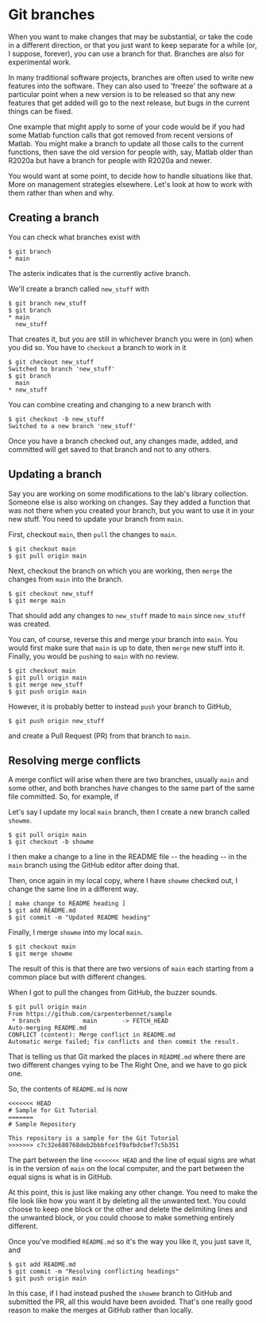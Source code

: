 # Git branches

When you want to make changes that may be substantial, or take the
code in a different direction, or that you just want to keep
separate for a while (or, I suppose, forever), you can use a
branch for that.  Branches are also for experimental work.

In many traditional software projects, branches are often used
to write new features into the software.  They can also used
to 'freeze' the software at a particular point when a new
version is to be released so that any new features that get
added will go to the next release, but bugs in the current
things can be fixed.

One example that might apply to some of your code would be
if you had some Matlab function calls that got removed
from recent versions of Matlab.  You might make a branch
to update all those calls to the current functions, then
save the old version for people with, say, Matlab older
than R2020a but have a branch for people with R2020a and
newer.

You would want at some point, to decide how to handle
situations like that.  More on management strategies
elsewhere.  Let's look at how to work with them rather
than when and why.

## Creating a branch

You can check what branches exist with

```
$ git branch
* main
```

The asterix indicates that is the currently active branch.

We'll create a branch called `new_stuff` with

```
$ git branch new_stuff
$ git branch
* main
  new_stuff
```

That creates it, but you are still in whichever branch
you were in (on) when you did so.  You have to `checkout`
a branch to work in it

```
$ git checkout new_stuff
Switched to branch 'new_stuff'
$ git branch
  main
* new_stuff
```

You can combine creating and changing to a new branch with

```
$ git checkout -b new_stuff
Switched to a new branch 'new_stuff'
```
Once you have a branch checked out, any changes made, added,
and committed will get saved to that branch and not to any
others.

## Updating a branch

Say you are working on some modifications to the lab's library
collection.  Someone else is also working on changes.  Say
they added a function that was not there when you created
your branch, but you want to use it in your new stuff.  You need
to update your branch from `main`.

First, checkout `main`, then `pull` the changes to `main`.

```
$ git checkout main
$ git pull origin main
```

Next, checkout the branch on which you are working, then
`merge` the changes from `main` into the branch.

```
$ git checkout new_stuff
$ git merge main
```

That should add any changes to `new_stuff` made to `main`
since `new_stuff` was created.

You can, of course, reverse this and merge your branch into
`main`.  You would first make sure that `main` is up to date,
then `merge` new stuff into it.  Finally, you would be `push`ing
to `main` with no review.

```
$ git checkout main
$ git pull origin main
$ git merge new_stuff
$ git push origin main
```

However, it is probably better to instead `push` your branch
to GitHub,

```
$ git push origin new_stuff
```

and create a Pull Request (PR) from that branch to `main`.

## Resolving merge conflicts

A merge conflict will arise when there are two branches, usually
`main` and some other, and both branches have changes to the
same part of the same file committed.  So, for example, if

Let's say I update my local `main` branch, then I create a new
branch called `showme`.

```
$ git pull origin main
$ git checkout -b showme
```

I then make a change to a line in the README file -- the heading
-- in the `main` branch using the GitHub editor after doing that.

Then, once again in my local copy, where I have `showme` checked
out, I change the same line in a different way.

```
[ make change to README heading ]
$ git add README.md
$ git commit -m "Updated README heading"
```

Finally, I merge `showme` into my local `main`.

```
$ git checkout main
$ git merge showme
```

The result of this is that there are two versions of `main`
each starting from a common place but with different changes.

When I got to pull the changes from GitHub, the buzzer sounds.

```
$ git pull origin main
From https://github.com/carpenterbennet/sample
 * branch            main       -> FETCH_HEAD
Auto-merging README.md
CONFLICT (content): Merge conflict in README.md
Automatic merge failed; fix conflicts and then commit the result.
```

That is telling us that Git marked the places in `README.md` where
there are two different changes vying to be The Right One, and we
have to go pick one.

So, the contents of `README.md` is now

```
<<<<<<< HEAD
# Sample for Git Tutorial
=======
# Sample Repository

This repository is a sample for the Git Tutorial
>>>>>>> c7c32e680768deb2bbbfce1f9afbdcbef7c5b351
```

The part between the line `<<<<<<< HEAD` and the line of
equal signs are what is in the version of `main` on the
local computer, and the part between the equal signs is
what is in GitHub.

At this point, this is just like making any other change.
You need to make the file look like how you want it by
deleting all the unwanted text.  You could choose to
keep one block or the other and delete the delimiting
lines and the unwanted block, or you could choose to
make something entirely different.

Once you've modified `README.md` so it's the way you like
it, you just save it, and

```
$ git add README.md
$ git commit -m "Resolving conflicting headings"
$ git push origin main
```

In this case, if I had instead pushed the `showme` branch to
GitHub and submitted the PR, all this would have been avoided.
That's one really good reason to make the merges at GitHub
rather than locally.


